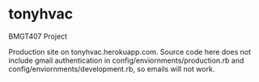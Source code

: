 tonyhvac
========

BMGT407 Project

Production site on tonyhvac.herokuapp.com. Source code here does not include gmail authentication in config/enviornments/production.rb and config/enviornments/development.rb, so emails will not work.
